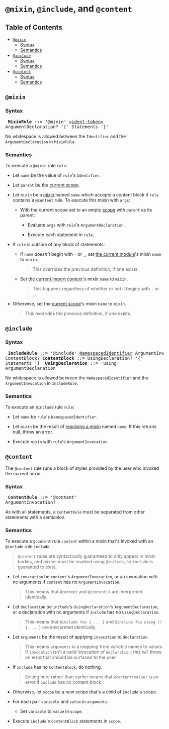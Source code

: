 # `@mixin`, `@include`, and `@content`

## Table of Contents

* [`@mixin`](#mixin)
  * [Syntax](#syntax)
  * [Semantics](#semantics)
* [`@include`](#include)
  * [Syntax](#syntax-1)
  * [Semantics](#semantics-1)
* [`@content`](#content)
  * [Syntax](#syntax-2)
  * [Semantics](#semantics-2)

## `@mixin`

### Syntax

<x><pre>
**MixinRule** ::= '@mixin' [\<ident-token>][] ArgumentDeclaration? '{' Statements '}'
</pre></x>

[\<ident-token>]: https://drafts.csswg.org/css-syntax-3/#ident-token-diagram

No whitespace is allowed between the `Identifier` and the `ArgumentDeclaration`
in `MixinRule`.

### Semantics

To execute a `@mixin` rule `rule`:

* Let `name` be the value of `rule`'s `Identifier`.

* Let `parent` be the [current scope].

  [current scope]: ../spec.md#scope

* Let `mixin` be a [mixin] named `name` which accepts a content block if `rule`
  contains a `@content` rule. To execute this mixin with `args`:

  [mixin]: ../types/mixins.md

  * With the current scope set to an empty [scope] with `parent` as its parent:

    * Evaluate `args` with `rule`'s `ArgumentDeclaration`.

    * Execute each statement in `rule`.

  [scope]: ../spec.md#scope

* If `rule` is outside of any block of statements:

  * If `name` *doesn't* begin with `-` or `_`, set [the current module]'s
    mixin `name` to `mixin`.

    > This overrides the previous definition, if one exists.

  * Set [the current import context]'s mixin `name` to `mixin`.

    > This happens regardless of whether or not it begins with `-` or `_`.

  [the current module]: ../spec.md#current-module
  [the current import context]: ../spec.md#current-import-context

* Otherwise, set the [current scope]'s mixin `name` to `mixin`.

  > This overrides the previous definition, if one exists.

## `@include`

### Syntax

<x><pre>
**IncludeRule**      ::= '@include' [NamespacedIdentifier][] ArgumentInvocation?
&#32;                    ContentBlock?
**ContentBlock**     ::= UsingDeclaration? '{' Statements '}'
**UsingDeclaration** ::= 'using' ArgumentDeclaration
</pre></x>

[NamespacedIdentifier]: ../modules.md#syntax

No whitespace is allowed between the `NamespacedIdentifier` and the
`ArgumentInvocation` in `IncludeRule`.

### Semantics

To execute an `@include` rule `rule`:

* Let `name` be `rule`'s `NamespacedIdentifier`.

* Let `mixin` be the result of [resolving a mixin] named `name`. If this returns
  null, throw an error.

  [resolving a mixin]: ../modules.md#resolving-a-member

* Execute `mixin` with `rule`'s `ArgumentInvocation`.

## `@content`

The `@content` rule runs a block of styles provided by the user who invoked the
current mixin.

### Syntax

<x><pre>
**ContentRule** ::= '@content' ArgumentInvocation?
</pre></x>

As with all statements, a `ContentRule` must be separated from other statements
with a semicolon.

### Semantics

To execute a `@content` rule `content` within a mixin that's invoked with
an `@include` rule `include`:

> `@content` rules are syntactically guaranteed to only appear in mixin bodies,
> and mixins must be invoked using `@include`, so `include` is guaranted to
> exist.

* Let `invocation` be `content`'s `ArgumentInvocation`, or an invocation with no
  arguments if `content` has no `ArgumentInvocation`.

  > This means that `@content` and `@content()` are interpreted identically.

* Let `declaration` be `include`'s `UsingDeclaration`'s `ArgumentDeclaration`,
  or a declaration with no arguments if `include` has no `UsingDeclaration`.

  > This means that `@include foo { ... }` and `@include foo using () { ... }`
  > are interpreted identically.

* Let `arguments` be the result of applying `invocation` to `declaration`.

  > This means `arguments` is a mapping from variable names to values. If
  > `invocation` isn't a valid invocation of `declaration`, this will throw an
  > error that should be surfaced to the user.

* If `include` has no `ContentBlock`, do nothing.

  > Exiting here rather than earlier means that `@content(value)` is an error if
  > `include` has no content block.

* Otherwise, let `scope` be a new scope that's a child of `include`'s scope.

* For each pair `variable` and `value` in `arguments`:

  * Set `variable` to `value` in `scope`.

* Execute `include`'s `ContentBlock` statements in `scope`.
